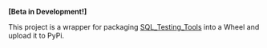 **[Beta in Development!]**

This project is a wrapper for packaging [SQL_Testing_Tools](https://github.com/ValentinHerrmann/sql_testing_tools) into a Wheel and upload it to PyPi.
